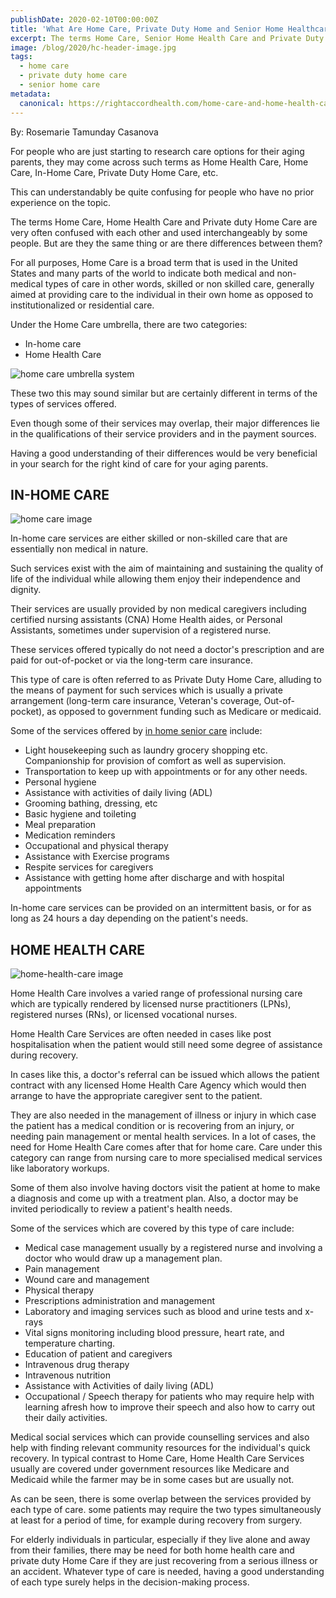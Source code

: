 ```yaml
---
publishDate: 2020-02-10T00:00:00Z
title: 'What Are Home Care, Private Duty Home and Senior Home Healthcare'
excerpt: The terms Home Care, Senior Home Health Care and Private Duty Home Care are very often confused with each other and used interchangeably by some people.
image: /blog/2020/hc-header-image.jpg
tags:
  - home care
  - private duty home care
  - senior home care
metadata:
  canonical: https://rightaccordhealth.com/home-care-and-home-health-care
---
```




By: Rosemarie Tamunday Casanova



For people who are just starting to research care options for their aging parents, they may come across such terms as Home Health Care, Home Care, In-Home Care, Private Duty Home Care, etc.

This can understandably be quite confusing for people who have no prior experience on the topic.

The terms Home Care, Home Health Care and Private duty Home Care are very often confused with each other and used interchangeably by some people. But are they the same thing or are there differences between them?


For all purposes, Home Care is a broad term that is used in the United States and many parts of the world to indicate both medical and non-medical types of care in other words, skilled or non skilled care, generally aimed at providing care to the individual in their own home as opposed to institutionalized or residential care.


Under the Home Care umbrella, there are two categories:

*   In-home care
*   Home Health Care

![home care umbrella system](/blog/2020/hc-umbrella.jpg)

These two this may sound similar but are certainly different in terms of the types of services offered.

Even though some of their services may overlap, their major differences lie in the qualifications of their service providers and in the payment sources.

Having a good understanding of their differences would be very beneficial in your search for the right kind of care for your aging parents.

IN-HOME CARE
------------

![home care image](/blog/2020/hc-home-care.jpg)

In-home care services are either skilled or non-skilled care that are essentially non medical in nature.


Such services exist with the aim of maintaining and sustaining the quality of life of the individual while allowing them enjoy their independence and dignity.

Their services are usually provided by non medical caregivers including certified nursing assistants (CNA) Home Health aides, or Personal Assistants, sometimes under supervision of a registered nurse.

These services offered typically do not need a doctor's prescription and are paid for out-of-pocket or via the long-term care insurance.

This type of care is often referred to as Private Duty Home Care, alluding to the means of payment for such services which is usually a private arrangement (long-term care insurance, Veteran's coverage, Out-of-pocket), as opposed to government funding such as Medicare or medicaid.


Some of the services offered by [in home senior care](https://rightaccordhealth.com/services/live-in-homecare.html) include:

*   Light housekeeping such as laundry grocery shopping etc. Companionship for provision of comfort as well as supervision.
*   Transportation to keep up with appointments or for any other needs.
*   Personal hygiene
*   Assistance with activities of daily living (ADL)
*   Grooming bathing, dressing, etc
*   Basic hygiene and toileting
*   Meal preparation
*   Medication reminders
*   Occupational and physical therapy
*   Assistance with Exercise programs
*   Respite services for caregivers
*   Assistance with getting home after discharge and with hospital appointments

In-home care services can be provided on an intermittent basis, or for as long as 24 hours a day depending on the patient's needs.

HOME HEALTH CARE
----------------

![home-health-care image](/blog/2020/hc-home-health-care.jpg)

Home Health Care involves a varied range of professional nursing care which are typically rendered by licensed nurse practitioners (LPNs), registered nurses (RNs), or licensed vocational nurses.


Home Health Care Services are often needed in cases like post hospitalisation when the patient would still need some degree of assistance during recovery.


In cases like this, a doctor's referral can be issued which allows the patient contract with any licensed Home Health Care Agency which would then arrange to have the appropriate caregiver sent to the patient.

They are also needed in the management of illness or injury in which case the patient has a medical condition or is recovering from an injury, or needing pain management or mental health services. In a lot of cases, the need for Home Health Care comes after that for home care. Care under this category can range from nursing care to more specialised medical services like laboratory workups.

Some of them also involve having doctors visit the patient at home to make a diagnosis and come up with a treatment plan. Also, a doctor may be invited periodically to review a patient's health needs.

Some of the services which are covered by this type of care include:

*   Medical case management usually by a registered nurse and involving a doctor who would draw up a management plan.
*   Pain management
*   Wound care and management
*   Physical therapy
*   Prescriptions administration and management
*   Laboratory and imaging services such as blood and urine tests and x-rays
*   Vital signs monitoring including blood pressure, heart rate, and temperature charting.
*   Education of patient and caregivers
*   Intravenous drug therapy
*   Intravenous nutrition
*   Assistance with Activities of daily living (ADL)
*   Occupational / Speech therapy for patients who may require help with learning afresh how to improve their speech and also how to carry out their daily activities.

Medical social services which can provide counselling services and also help with finding relevant community resources for the individual's quick recovery. In typical contrast to Home Care, Home Health Care Services usually are covered under government resources like Medicare and Medicaid while the farmer may be in some cases but are usually not.

As can be seen, there is some overlap between the services provided by each type of care. some patients may require the two types simultaneously at least for a period of time, for example during recovery from surgery.

For elderly individuals in particular, especially if they live alone and away from their families, there may be need for both home health care and private duty Home Care if they are just recovering from a serious illness or an accident. Whatever type of care is needed, having a good understanding of each type surely helps in the decision-making process.